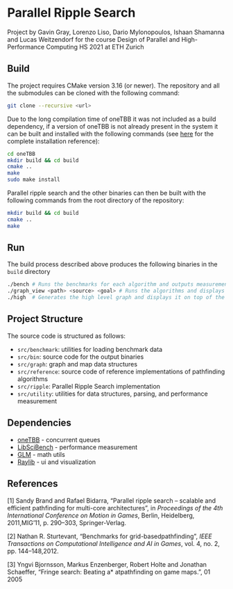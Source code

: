 # Parallel Ripple Search

Project by Gavin Gray, Lorenzo Liso, Dario Mylonopoulos, Ishaan Shamanna and Lucas Weitzendorf for the course Design of Parallel and High-Performance Computing HS 2021 at ETH Zurich


## Build
The project requires CMake version 3.16 (or newer).
The repository and all the submodules can be cloned with the following command:
```bash
git clone --recursive <url>
```
Due to the long compilation time of oneTBB it was not included as a build dependency, if a version of oneTBB is not already present in the system it can be built and installed with the following commands (see [here](https://github.com/oneapi-src/oneTBB/blob/master/INSTALL.md) for the complete installation reference):
```bash
cd oneTBB
mkdir build && cd build
cmake ..
make
sudo make install
```

Parallel ripple search and the other binaries can then be built with the following commands from the root directory of the repository:
```bash
mkdir build && cd build
cmake ..
make
```

## Run

The build process described above produces the following binaries in the `build` directory
```bash
./bench # Runs the benchmarks for each algorithm and outputs measurements into <algorithm>.lsb
./graph_view <path> <source> <goal> # Runs the algorithms and displays results
./high  # Generates the high level graph and displays it on top of the original graph
```

## Project Structure
The source code is structured as follows:
- `src/benchmark`: utilities for loading benchmark data
- `src/bin`: source code for the output binaries
- `src/graph`: graph and map data structures
- `src/reference`: source code of reference implementations of pathfinding algorithms
- `src/ripple`: Parallel Ripple Search implementation
- `src/utility`: utilities for data structures, parsing, and performance measurement

## Dependencies
- [oneTBB](https://oneapi-src.github.io/oneTBB/) - concurrent queues
- [LibSciBench](https://spcl.inf.ethz.ch/Research/Performance/LibLSB/) - performance measurement
- [GLM](https://glm.g-truc.net/0.9.9/index.html) - math utils
- [Raylib](https://www.raylib.com/) - ui and visualization

## References
[1] Sandy Brand and Rafael Bidarra, “Parallel ripple search – scalable and efficient pathfinding for multi-core architectures”,  in *Proceedings of the 4th International Conference on Motion in Games*, Berlin, Heidelberg, 2011,MIG’11, p. 290–303, Springer-Verlag.

[2] Nathan  R.  Sturtevant, “Benchmarks  for  grid-basedpathfinding”, *IEEE Transactions on Computational Intelligence and AI in Games*, vol. 4, no. 2, pp. 144–148,2012.

[3] Yngvi Bjornsson, Markus Enzenberger, Robert Holte and Jonathan Schaeffer,  “Fringe search:  Beating a* atpathfinding on game maps.”, 01 2005
